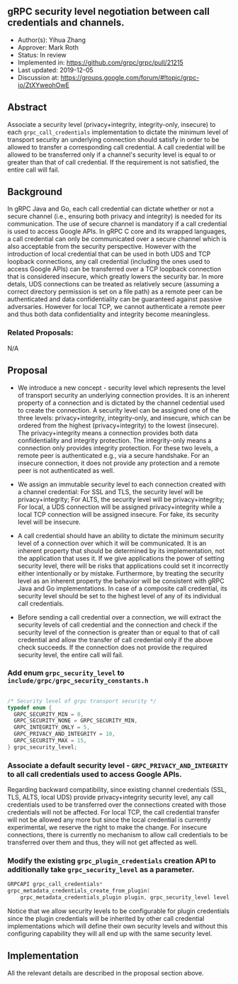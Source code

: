 gRPC security level negotiation between call credentials and channels.
----
* Author(s): Yihua Zhang
* Approver: Mark Roth
* Status: In review
* Implemented in: https://github.com/grpc/grpc/pull/21215
* Last updated: 2019-12-05
* Discussion at: https://groups.google.com/forum/#!topic/grpc-io/ZtXYweohOwE

## Abstract

Associate a security level (privacy+integrity, integrity-only, insecure)
to each `grpc_call_credentials` implementation to dictate the minimum level of
transport security an underlying connection should satisfy in order to be
allowed to transfer a corresponding call credential. A call credential will
be allowed to be transferred only if a channel's security level is equal to
or greater than that of call credential. If the requirement is not satisfied,
the entire call will fail.

## Background

In gRPC Java and Go, each call credential can dictate whether or not
a secure channel (i.e., ensuring both privacy and integrity) is needed
for its communication. The use of secure channel is mandatory if a call
credential is used to access Google APIs. In gRPC C core and its wrapped
languages, a call credential can only be communicated over a secure channel
which is also acceptable from the security perspective. However with the
introduction of local credential that can be used in both UDS and TCP loopback
connections, any call credential (including the ones used to access Google APIs)
can be transferred over a TCP loopback connection that is considered insecure, which
greatly lowers the security bar. In more detals, UDS connections can be treated
as relatively secure (assuming a correct directory permission is set on a file path)
as a remote peer can be authenticated and data confidentiality can be guaranteed
against passive adversaries. However for local TCP, we cannot authenticate a
remote peer and thus both data confidentiality and integrity become meaningless.

### Related Proposals:

N/A

## Proposal

- We introduce a new concept - security level which represents the level of
  transport security an underlying connection provides. It is an inherent
  property of a connection and is dictated by the channel cedential used to
  create the connection. A security level can be assigned one of the three
  levels: privacy+integrity, integrity-only, and insecure, which can be ordered
  from the highest (privacy+integrity) to the lowest (insecure). The privacy+integrity
  means a connection provides both data confidentiality and integrity protection.
  The integrity-only means a connection only provides integrity protection.
  For these two levels, a remote peer is authenticated e.g., via a secure handshake.
  For an insecure connection, it does not provide any protection and a remote peer is
  not authenticated as well.

- We assign an immutable security level to each connection created with
  a channel credential: For SSL and TLS, the security level will be privacy+integrity;
  For ALTS, the security level will be privacy+integrity; For local, a UDS connection will
  be assigned privacy+integrity while a local TCP connection will be assigned
  insecure. For fake, its security level will be insecure.

- A call credential should have an ability to dictate the minimum security level of
  a connection over which it will be communicated. It is an inherent property that
  should be determined by its implementation, not the application that uses it.
  If we give applications the power of setting security level, there will be risks that
  applications could set it incorrectly either intentionally or by mistake.
  Furthermore, by treating the security level as an inherent property the
  behavior will be consistent with gRPC Java and Go implementations.
  In case of a composite call credential, its security level should be set
  to the highest level of any of its individual call credentials.

- Before sending a call credential over a connection, we will extract the security levels
  of call credential and the connection and check if the security level of
  the connection is greater than or equal to that of call credential and allow
  the transfer of call credential only if the above check succeeds. If the connection
  does not provide the required security level, the entire call will fail.


### Add enum `grpc_security_level` to `include/grpc/grpc_security_constants.h`

``` C

/* Security level of grpc transport security */
typedef enum {
  GRPC_SECURITY_MIN = 0,
  GRPC_SECURITY_NONE = GRPC_SECURITY_MIN,
  GRPC_INTEGRITY_ONLY = 5,
  GRPC_PRIVACY_AND_INTEGRITY = 10,
  GRPC_SECURITY_MAX = 15,
} grpc_security_level;

```
### Associate a default security level - `GRPC_PRIVACY_AND_INTEGRITY` to all call credentials used to access Google APIs.

Regarding backward compatibility, since existing channel credentials (SSL,
TLS, ALTS, local UDS) provide privacy+integrity security level, any call
credentials used to be transferred over the connections created with those
credentials will not be affected. For local TCP, the call credential transfer
will not be allowed any more but since the local credential is currently
experimental, we reserve the right to make the change. For insecure connections,
there is currently no mechanism to allow call credentials to be transferred
over them and thus, they will not get affected as well.

### Modify the existing `grpc_plugin_credentials` creation API to additionally take `grpc_security_level` as a parameter.

``` C
GRPCAPI grpc_call_credentials*
grpc_metadata_credentials_create_from_plugin(
    grpc_metadata_credentials_plugin plugin, grpc_security_level level, void* reserved);
```

Notice that we allow security levels to be configurable for plugin credentials
since the plugin credentials will be inherited by other call credential
implementations which will define their own security levels and without this
configuring capability they will all end up with the same security level.

## Implementation
All the relevant details are described in the proposal section above.
